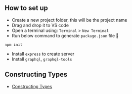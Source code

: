 ## How to set up
* Create a new project folder, this will be the project name
* Drag and drop it to VS code
* Open a terminal using: `Terminal` > `New Terminal`
* Run below command to generate `package.json` file :rocket:
```shell
npm init
```
* Install `express` to create server
* Install `graphql`, `graphql-tools`


## Constructing Types
* [Constructing Types](https://graphql.org/graphql-js/constructing-types/)
